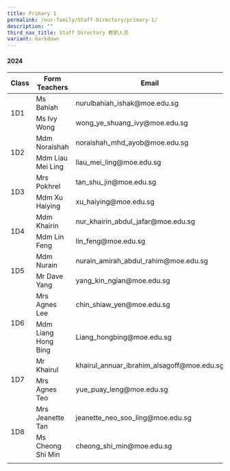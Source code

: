 ```yaml
---
title: Primary 1
permalink: /our-family/Staff-Directory/primary-1/
description: ""
third_nav_title: Staff Directory 教职人员
variant: markdown
---
```

#### 2024

<table>
<thead>
  <tr>
    <th>Class</th>
    <th>Form Teachers</th>
    <th>Email</th>
  </tr>
</thead>
<tbody>
  <tr>
    <td rowspan="2">1D1</td>
     <td>Ms Bahiah </td>
    <td>nurulbahiah_ishak@moe.edu.sg</td>
  </tr>
  <tr>
    <td>Ms Ivy Wong</td>
    <td>wong_ye_shuang_ivy@moe.edu.sg</td>
  </tr>
  <tr>
		<td rowspan="2">1D2</td>
    <td>Mdm Noraishah</td>
    <td>noraishah_mhd_ayob@moe.edu.sg</td>
  </tr>
  <tr>
    <td>Mdm Liau Mei Ling</td>
    <td>liau_mei_ling@moe.edu.sg</td>
  </tr>
  <tr>
    <td rowspan="2">1D3</td>
		<td>Mrs Pokhrel</td>
    <td>tan_shu_jin@moe.edu.sg</td>
  </tr>
  <tr>
    <td>Mdm Xu Haiying</td>
    <td>xu_haiying@moe.edu.sg</td>
  </tr>
  <tr>
		<td rowspan="2">1D4</td>
    <td>Mdm Khairin</td>
    <td>nur_khairin_abdul_jafar@moe.edu.sg</td>
  </tr>
  <tr>
    <td>Mdm Lin Feng</td>
    <td>lin_feng@moe.edu.sg</td>
  </tr>
  <tr>
		<td rowspan="2">1D5</td>
    <td>Mdm Nurain</td>
    <td>nurain_amirah_abdul_rahim@moe.edu.sg</td>
  </tr>
  <tr>
    <td>Mr Dave Yang</td>
    <td>yang_kin_ngian@moe.edu.sg</td>
  </tr>
  <tr>
		<td rowspan="2">1D6</td>
    <td>Mrs Agnes Lee</td>
    <td>chin_shiaw_yen@moe.edu.sg</td>
  </tr>
  <tr>
    <td>Mdm Liang Hong Bing</td>
    <td>Liang_hongbing@moe.edu.sg</td>
  </tr>
    <tr>
		<td rowspan="2">1D7</td>
    <td>Mr Khairul</td>
    <td>khairul_annuar_ibrahim_alsagoff@moe.edu.sg</td>
  </tr>
  <tr>
    <td>Mrs Agnes Teo</td>
    <td>yue_puay_leng@moe.edu.sg</td>
  </tr>
  <tr>
		<td rowspan="2">1D8</td>
    <td>Mrs Jeanette Tan</td>
    <td>jeanette_neo_soo_ling@moe.edu.sg</td>
  </tr>
	<tr>
    <td>Ms Cheong Shi Min</td>
    <td>cheong_shi_min@moe.edu.sg</td>
  </tr>
	    <tr><td rowspan="2"></td>
</tr></tbody>
</table>